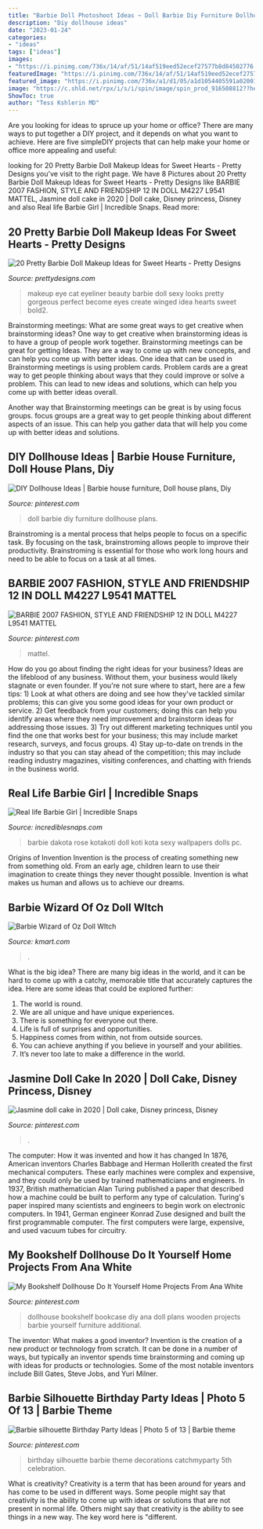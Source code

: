 ```yaml
---
title: "Barbie Doll Photoshoot Ideas ~ Doll Barbie Diy Furniture Dollhouse Plans"
description: "Diy dollhouse ideas"
date: "2023-01-24"
categories:
- "ideas"
tags: ["ideas"]
images:
- "https://i.pinimg.com/736x/14/af/51/14af519eed52ecef27577b8d84502776.jpg"
featuredImage: "https://i.pinimg.com/736x/14/af/51/14af519eed52ecef27577b8d84502776.jpg"
featured_image: "https://i.pinimg.com/736x/a1/d1/05/a1d1054405591a02001c6c5ef6c1603f.jpg"
image: "https://c.shld.net/rpx/i/s/i/spin/image/spin_prod_916508812??hei=64&amp;wid=64&amp;qlt=50"
ShowToc: true
author: "Tess Kshlerin MD"
---
```



Are you looking for ideas to spruce up your home or office? There are many ways to put together a DIY project, and it depends on what you want to achieve. Here are five simpleDIY projects that can help make your home or office more appealing and useful:

	

		
looking for 20 Pretty Barbie Doll Makeup Ideas for Sweet Hearts - Pretty Designs you've visit to the right page. We have 8 Pictures about 20 Pretty Barbie Doll Makeup Ideas for Sweet Hearts - Pretty Designs like BARBIE 2007 FASHION, STYLE AND FRIENDSHIP 12 IN DOLL M4227 L9541 MATTEL, Jasmine doll cake in 2020 | Doll cake, Disney princess, Disney and also Real life Barbie Girl | Incredible Snaps. Read more:
		
    
## 20 Pretty Barbie Doll Makeup Ideas For Sweet Hearts - Pretty Designs

<img loading=lazy src="http://www.prettydesigns.com/wp-content/uploads/2014/05/Sexy-Cat-Eye-Makeup-Idea.jpg" onerror="this.onerror=null;this.src='https://tse4.mm.bing.net/th?id=OIP.JtmLmrYaLbi4y_2MymWOgQAAAA&amp;pid=15.1';" alt="20 Pretty Barbie Doll Makeup Ideas for Sweet Hearts - Pretty Designs">

_Source: prettydesigns.com_

>makeup eye cat eyeliner beauty barbie doll sexy looks pretty gorgeous perfect become eyes create winged idea hearts sweet bold2. 

	

Brainstorming meetings: What are some great ways to get creative when brainstorming ideas?
One way to get creative when brainstorming ideas is to have a group of people work together. Brainstorming meetings can be great for getting Ideas. They are a way to come up with new concepts, and can help you come up with better ideas. 
One idea that can be used in Brainstorming meetings is using problem cards. Problem cards are a great way to get people thinking about ways that they could improve or solve a problem. This can lead to new ideas and solutions, which can help you come up with better ideas overall. 

Another way that Brainstorming meetings can be great is by using focus groups. focus groups are a great way to get people thinking about different aspects of an issue. This can help you gather data that will help you come up with better ideas and solutions.

    
## DIY Dollhouse Ideas | Barbie House Furniture, Doll House Plans, Diy

<img loading=lazy src="https://i.pinimg.com/736x/14/af/51/14af519eed52ecef27577b8d84502776.jpg" onerror="this.onerror=null;this.src='https://tse2.mm.bing.net/th?id=OIP.Bpgtpx7GDyY6viXpon9vSgHaLV&amp;pid=15.1';" alt="DIY Dollhouse Ideas | Barbie house furniture, Doll house plans, Diy">

_Source: pinterest.com_

>doll barbie diy furniture dollhouse plans. 

	

Brainstroming is a mental process that helps people to focus on a specific task. By focusing on the task, brainstroming allows people to improve their productivity. Brainstroming is essential for those who work long hours and need to be able to focus on a task at all times.

    
## BARBIE 2007 FASHION, STYLE AND FRIENDSHIP 12 IN DOLL M4227 L9541 MATTEL

<img loading=lazy src="https://i.pinimg.com/736x/2a/a0/bb/2aa0bbbe1e7a3e245794df80b6cd3200--mattel-fashion-styles.jpg" onerror="this.onerror=null;this.src='https://tse1.mm.bing.net/th?id=OIP.oD1jkMENr0kroSmDo3tWnAHaM_&amp;pid=15.1';" alt="BARBIE 2007 FASHION, STYLE AND FRIENDSHIP 12 IN DOLL M4227 L9541 MATTEL">

_Source: pinterest.com_

>mattel. 

	

How do you go about finding the right ideas for your business?
Ideas are the lifeblood of any business. Without them, your business would likely stagnate or even founder. If you're not sure where to start, here are a few tips: 1) Look at what others are doing and see how they've tackled similar problems; this can give you some good ideas for your own product or service. 2) Get feedback from your customers; doing this can help you identify areas where they need improvement and brainstorm ideas for addressing those issues. 3) Try out different marketing techniques until you find the one that works best for your business; this may include market research, surveys, and focus groups. 4) Stay up-to-date on trends in the industry so that you can stay ahead of the competition; this may include reading industry magazines, visiting conferences, and chatting with friends in the business world.

    
## Real Life Barbie Girl | Incredible Snaps

<img loading=lazy src="https://www.incrediblesnaps.com/wp-content/uploads/2012/11/Real-life-Barbie-Girl-10.jpg" onerror="this.onerror=null;this.src='https://tse2.mm.bing.net/th?id=OIP.3RKkPee9ZxWUlm-S1qCJcwHaLW&amp;pid=15.1';" alt="Real life Barbie Girl | Incredible Snaps">

_Source: incrediblesnaps.com_

>barbie dakota rose kotakoti doll koti kota sexy wallpapers dolls pc. 

	

Origins of Invention
Invention is the process of creating something new from something old. From an early age, children learn to use their imagination to create things they never thought possible. Invention is what makes us human and allows us to achieve our dreams.

    
## Barbie Wizard Of Oz Doll WItch

<img loading=lazy src="https://c.shld.net/rpx/i/s/i/spin/image/spin_prod_916508812??hei=64&amp;wid=64&amp;qlt=50" onerror="this.onerror=null;this.src='https://tse4.mm.bing.net/th?id=OIP.qEiTyopWJXXb7Q0uj3TFswHaMP&amp;pid=15.1';" alt="Barbie Wizard of Oz Doll WItch">

_Source: kmart.com_

>. 

	

What is the big idea?
There are many big ideas in the world, and it can be hard to come up with a catchy, memorable title that accurately captures the idea. Here are some ideas that could be explored further: 
1. The world is round. 
2. We are all unique and have unique experiences. 
3. There is something for everyone out there. 
4. Life is full of surprises and opportunities. 
5. Happiness comes from within, not from outside sources. 
6. You can achieve anything if you believe in yourself and your abilities. 
7. It’s never too late to make a difference in the world.

    
## Jasmine Doll Cake In 2020 | Doll Cake, Disney Princess, Disney

<img loading=lazy src="https://i.pinimg.com/736x/a1/d1/05/a1d1054405591a02001c6c5ef6c1603f.jpg" onerror="this.onerror=null;this.src='https://tse4.mm.bing.net/th?id=OIP.g4xSoiHZ1Z-yTdtwSLAVSQHaJ3&amp;pid=15.1';" alt="Jasmine doll cake in 2020 | Doll cake, Disney princess, Disney">

_Source: pinterest.com_

>. 

	

The computer: How it was invented and how it has changed
In 1876, American inventors Charles Babbage and Herman Hollerith created the first mechanical computers. These early machines were complex and expensive, and they could only be used by trained mathematicians and engineers. In 1937, British mathematician Alan Turing published a paper that described how a machine could be built to perform any type of calculation. Turing's paper inspired many scientists and engineers to begin work on electronic computers. In 1941, German engineer Konrad Zuse designed and built the first programmable computer. The first computers were large, expensive, and used vacuum tubes for circuitry.

    
## My Bookshelf Dollhouse Do It Yourself Home Projects From Ana White

<img loading=lazy src="https://i.pinimg.com/736x/f7/e8/0c/f7e80c6e99b3c334225aada64e1327b2--dollhouse-bookcase-dollhouse-ideas.jpg" onerror="this.onerror=null;this.src='https://tse4.mm.bing.net/th?id=OIP.KMHMMh6rx6OKxIE23OH2dQHaLJ&amp;pid=15.1';" alt="My Bookshelf Dollhouse Do It Yourself Home Projects From Ana White">

_Source: pinterest.com_

>dollhouse bookshelf bookcase diy ana doll plans wooden projects barbie yourself furniture additional. 

	

The inventor: What makes a good inventor?
Invention is the creation of a new product or technology from scratch. It can be done in a number of ways, but typically an inventor spends time brainstorming and coming up with ideas for products or technologies. Some of the most notable inventors include Bill Gates, Steve Jobs, and Yuri Milner.

    
## Barbie Silhouette Birthday Party Ideas | Photo 5 Of 13 | Barbie Theme

<img loading=lazy src="https://i.pinimg.com/736x/36/19/57/3619579caf94c87940cb9cce5d6916a8--silhouette-photo-th-birthday.jpg" onerror="this.onerror=null;this.src='https://tse3.mm.bing.net/th?id=OIP.JV4UKlEcsZA_FKrW8h80wQHaJ4&amp;pid=15.1';" alt="Barbie silhouette Birthday Party Ideas | Photo 5 of 13 | Barbie theme">

_Source: pinterest.com_

>birthday silhouette barbie theme decorations catchmyparty 5th celebration. 

	

What is creativity?
Creativity is a term that has been around for years and has come to be used in different ways. Some people might say that creativity is the ability to come up with ideas or solutions that are not present in normal life. Others might say that creativity is the ability to see things in a new way. The key word here is "different.

